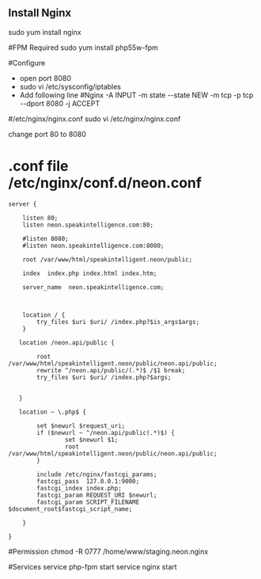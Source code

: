 Install Nginx
----
sudo yum install nginx

#FPM Required
sudo yum install php55w-fpm

#Configure
 * open port 8080
 * sudo vi /etc/sysconfig/iptables
 * Add following line 
        #Nginx
        -A INPUT -m state --state NEW -m tcp -p tcp --dport 8080 -j ACCEPT

#/etc/nginx/nginx.conf
sudo vi /etc/nginx/nginx.conf

change port 80 to 8080


# .conf file /etc/nginx/conf.d/neon.conf

```` 
server {

    listen 80;
    listen neon.speakintelligence.com:80;
    
    #listen 8080;
    #listen neon.speakintelligence.com:8080;

    root /var/www/html/speakintelligent.neon/public;

    index  index.php index.html index.htm;

    server_name  neon.speakintelligence.com;



    location / {
        try_files $uri $uri/ /index.php?$is_args$args;
    }

   location /neon.api/public {

        root /var/www/html/speakintelligent.neon/public/neon.api/public;
        rewrite ^/neon.api/public/(.*)$ /$1 break;
        try_files $uri $uri/ /index.php?$args;


   }

   location ~ \.php$ {

        set $newurl $request_uri;
        if ($newurl ~ ^/neon.api/public(.*)$) {
                set $newurl $1;
                root /var/www/html/speakintelligent.neon/public/neon.api/public;
        }

        include /etc/nginx/fastcgi_params;
        fastcgi_pass  127.0.0.1:9000;
        fastcgi_index index.php;
        fastcgi_param REQUEST_URI $newurl;
        fastcgi_param SCRIPT_FILENAME $document_root$fastcgi_script_name;

    }

}
````
 
#Permission
chmod -R 0777 /home/www/staging.neon.nginx

#Services
service php-fpm start
service nginx start

